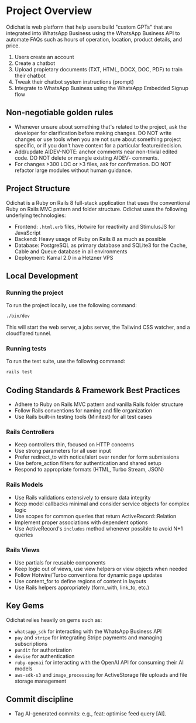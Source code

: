 # Project Overview
Odichat is web platform that help users build "custom GPTs" that are integrated into WhatsApp Business using the WhatsApp Business API to automate FAQs such as hours of operation, location, product details, and price.

1. Users create an account
2. Create a chatbot
3. Upload propietary documents (TXT, HTML, DOCX, DOC, PDF) to train their chatbot
4. Tweak their chatbot system instructions (prompt)
5. Integrate to WhatsApp Business using the WhatsApp Embedded Signup flow

## Non-negotiable golden rules
- Whenever unsure about something that's related to the project, ask the developer for clarification before making changes. DO NOT write changes or use tools when you are not sure about something project specific, or if you don't have context for a particular feature/decision.
- Add/update AIDEV-NOTE: anchor comments near non-trivial edited code. DO NOT delete or mangle existing AIDEV- comments.
- For changes >300 LOC or >3 files, ask for confirmation. DO NOT refactor large modules without human guidance.

## Project Structure
Odichat is a Ruby on Rails 8 full-stack application that uses the conventional Ruby on Rails MVC pattern and folder structure. Odichat uses the following underlying technologies:

- Frontend: `.html.erb` files, Hotwire for reactivity and StimulusJS for JavaScript
- Backend: Heavy usage of Ruby on Rails 8 as much as possible
- Database: PostgreSQL as primary database and SQLite3 for the Cache, Cable and Queue database in all environments
- Deployment: Kamal 2.0 in a Hetzner VPS

## Local Development

### Running the project
To run the project locally, use the following command:

```bash
./bin/dev
```

This will start the web server, a jobs server, the Tailwind CSS watcher, and a cloudflared tunnel.

### Running tests
To run the test suite, use the following command:

```bash
rails test
```

## Coding Standards & Framework Best Practices
- Adhere to Ruby on Rails MVC pattern and vanilla Rails folder structure
- Follow Rails conventions for naming and file organization
- Use Rails built-in testing tools (Minitest) for all test cases

### Rails Controllers
- Keep controllers thin, focused on HTTP concerns
- Use strong parameters for all user input
- Prefer redirect_to with notice/alert over render for form submissions
- Use before_action filters for authentication and shared setup
- Respond to appropriate formats (HTML, Turbo Stream, JSON)

### Rails Models
- Use Rails validations extensively to ensure data integrity
- Keep model callbacks minimal and consider service objects for complex logic
- Use scopes for common queries that return ActiveRecord::Relation
- Implement proper associations with dependent options
- Use ActiveRecord's `includes` method whenever possible to avoid N+1 queries

### Rails Views
- Use partials for reusable components
- Keep logic out of views, use view helpers or view objects when needed
- Follow Hotwire/Turbo conventions for dynamic page updates
- Use content_for to define regions of content in layouts
- Use Rails helpers appropriately (form_with, link_to, etc.)

## Key Gems
Odichat relies heavily on gems such as:

- `whatsapp_sdk` for interacting with the WhatsApp Business API
- `pay` and `stripe` for integrating Stripe payments and managing subscriptions
- `pundit` for authorization
- `devise` for authentication
- `ruby-openai` for interacting with the OpenAI API for consuming their AI models
- `aws-sdk-s3` and `image_processing` for ActiveStorage file uploads and file storage management

## Commit discipline
- Tag AI-generated commits: e.g., feat: optimise feed query [AI].
